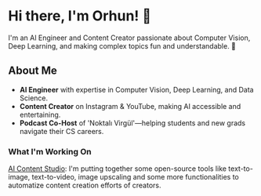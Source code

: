 # Hi there, I'm Orhun! 👋

I'm an AI Engineer and Content Creator passionate about Computer Vision, Deep Learning, and making complex topics fun and understandable. 🚀

## About Me

- **AI Engineer** with expertise in Computer Vision, Deep Learning, and Data Science.
- **Content Creator** on Instagram & YouTube, making AI accessible and entertaining.
- **Podcast Co-Host** of 'Noktalı Virgül'—helping students and new grads navigate their CS careers.

### What I'm Working On
[AI Content Studio](https://github.com/Cengineer00/content-creation-tools): I'm putting together some open-source tools like text-to-image, text-to-video, image upscaling and some more functionalities to automatize content creation efforts of creators.
